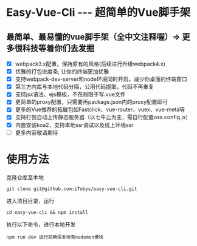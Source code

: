 # Easy-Vue-Cli --- 超简单的Vue脚手架
## 最简单、最易懂的vue脚手架（全中文注释喔）=> 更多很科技等着你们去发掘
- [x] webpack3.x配置，保持原有的风格(后续进行升级webpack4.x)
- [x] 优雅的打包进度条, 让你的终端更加优雅
- [x] 支持webpack-dev-server和node环境同时开启，减少你桌面的终端窗口
- [x] 第三方内库与本地代码分隔，公用代码提取，代码不再重复
- [x] 支持jsx语法、ejs模板，不在局限于写.vue文件
- [x] 更简单的proxy配置，只需要再package.json内的proxy配置即可
- [x] 更多的Vue推荐的拓展包如Fastclick、vue-router、vuex、vue-meta等
- [x] 支持打包自动上传静态服务器（以七牛云为主，需自行配置oss.config.js）
- [x] 内置安装koa2，支持本地ssr调试以及线上环境ssr
- [ ] 更多内容敬请期待
# 使用方法
克隆仓库至本地
```
git clone git@github.com:iTobys/easy-vue-cli.git
```
进入项目目录，运行
```
cd easy-vue-cli && npm install
```
执行以下命令，进行本地开发
```
npm run dev 运行前确保本地有nodemon模块
```
